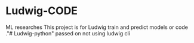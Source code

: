# Ludwig-CODE
ML researches 
This project is for Ludwig train and predict models or code ."# Ludwig-python" 
passed on not using ludwig cli 
